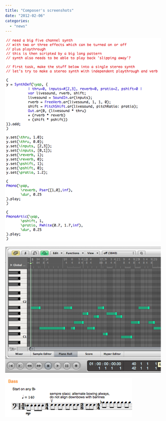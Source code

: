 ```yaml
---
title: "Composer's screenshots"
date: "2012-02-06"
categories: 
  - "news"
---
```


[![](images/sc.png "sc")](http://tedthetrumpet.files.wordpress.com/2012/02/sc.png)

[![](images/logic.png "logic")](http://tedthetrumpet.files.wordpress.com/2012/02/logic.png)

[![](images/sib.png "sib")](http://tedthetrumpet.files.wordpress.com/2012/02/sib.png)
